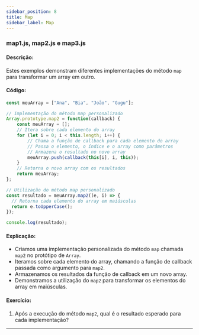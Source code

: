 ```yaml
---
sidebar_position: 8
title: Map
sidebar_label: Map
---
```


### map1.js, map2.js e map3.js

#### Descrição:
Estes exemplos demonstram diferentes implementações do método `map` para transformar um array em outro.

#### Código:
```javascript
const meuArray = ["Ana", "Bia", "João", "Gugu"];

// Implementação do método map personalizado
Array.prototype.map2 = function(callback) {
    const meuArray = [];
    // Itera sobre cada elemento do array
    for (let i = 0; i < this.length; i++) {
        // Chama a função de callback para cada elemento do array
        // Passa o elemento, o índice e o array como parâmetros
        // Armazena o resultado no novo array
        meuArray.push(callback(this[i], i, this));
    }
    // Retorna o novo array com os resultados
    return meuArray;
};

// Utilização do método map personalizado
const resultado = meuArray.map2((e, i) => {
  // Retorna cada elemento do array em maiúsculas
  return e.toUpperCase();
});

console.log(resultado);
```

#### Explicação:
- Criamos uma implementação personalizada do método `map` chamada `map2` no protótipo de `Array`.
- Iteramos sobre cada elemento do array, chamando a função de callback passada como argumento para `map2`.
- Armazenamos os resultados da função de callback em um novo array.
- Demonstramos a utilização do `map2` para transformar os elementos do array em maiúsculas.

#### Exercício:
1. Após a execução do método `map2`, qual é o resultado esperado para cada implementação?

---


